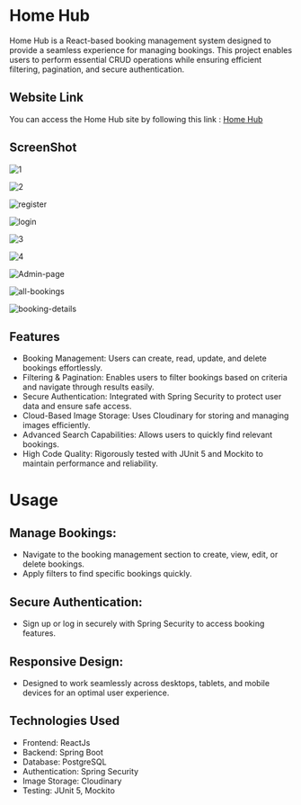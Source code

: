 # Home Hub 

Home Hub is a React-based booking management system designed to provide a seamless experience for managing bookings. This project enables users to perform essential CRUD operations while ensuring efficient filtering, pagination, and secure authentication.

## Website Link

You can access the Home Hub site by following this link : [Home Hub](https://hubb-home.vercel.app/)

## ScreenShot

![1](https://github.com/user-attachments/assets/cee449db-3dd1-4171-868a-030a21c89157)

![2](https://github.com/user-attachments/assets/dad12e52-c0bc-43fc-b1b5-99a23b31b79b)

![register](https://github.com/user-attachments/assets/a869de2e-b101-414c-a912-e1b57c6d4979)

![login](https://github.com/user-attachments/assets/62ea86be-5ffa-489a-a045-28a98d793696)

![3](https://github.com/user-attachments/assets/e2125fbf-dba6-4700-b6d6-1be791973233)

![4](https://github.com/user-attachments/assets/5c888feb-9912-4f18-b1af-f2c9737670b2)

![Admin-page](https://github.com/user-attachments/assets/25606651-caff-4658-a617-d408fe240be8)

![all-bookings](https://github.com/user-attachments/assets/729913ac-303e-4a08-84f7-c7c08a3c9866)

![booking-details](https://github.com/user-attachments/assets/6d765bd5-9383-441f-8f4f-ec7a7779d114)




## Features
- Booking Management: Users can create, read, update, and delete bookings effortlessly.
- Filtering & Pagination: Enables users to filter bookings based on criteria and navigate through results easily.
- Secure Authentication: Integrated with Spring Security to protect user data and ensure safe access.
- Cloud-Based Image Storage: Uses Cloudinary for storing and managing images efficiently.
- Advanced Search Capabilities: Allows users to quickly find relevant bookings.
- High Code Quality: Rigorously tested with JUnit 5 and Mockito to maintain performance and reliability.

# Usage
## Manage Bookings:
- Navigate to the booking management section to create, view, edit, or delete bookings.
- Apply filters to find specific bookings quickly.

## Secure Authentication:
- Sign up or log in securely with Spring Security to access booking features.

## Responsive Design:
- Designed to work seamlessly across desktops, tablets, and mobile devices for an optimal user experience.

## Technologies Used
- Frontend: ReactJs
- Backend: Spring Boot
- Database: PostgreSQL
- Authentication: Spring Security
- Image Storage: Cloudinary
- Testing: JUnit 5, Mockito
